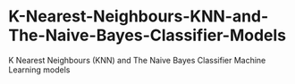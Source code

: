 # K-Nearest-Neighbours-KNN-and-The-Naive-Bayes-Classifier-Models
K Nearest Neighbours (KNN) and The Naive Bayes Classifier Machine Learning models

